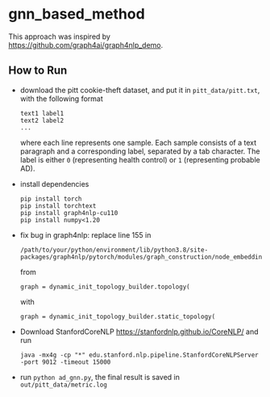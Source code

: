 # gnn_based_method

This approach was inspired by https://github.com/graph4ai/graph4nlp_demo.

## How to Run

- download the pitt cookie-theft dataset, and put it in `pitt_data/pitt.txt`, with the following format

  ```
  text1 label1
  text2 label2
  ...
  ```

  where each line represents one sample. Each sample consists of a text paragraph and a corresponding label, separated by a tab character. The label is either `0` (representing health control) or `1` (representing probable AD).

- install dependencies

  ```
  pip install torch
  pip install torchtext
  pip install graph4nlp-cu110
  pip install numpy<1.20
  ```

- fix bug in graph4nlp: replace line 155 in 

  ```
  /path/to/your/python/environment/lib/python3.8/site-packages/graph4nlp/pytorch/modules/graph_construction/node_embedding_based_refined_graph_construction.py
  ``` 

  from 

  ```
  graph = dynamic_init_topology_builder.topology(
  ```

  with

  ```
  graph = dynamic_init_topology_builder.static_topology(
  ```

- Download StanfordCoreNLP https://stanfordnlp.github.io/CoreNLP/ and run

  ```
  java -mx4g -cp "*" edu.stanford.nlp.pipeline.StanfordCoreNLPServer -port 9012 -timeout 15000
  ```

- run `python ad_gnn.py`, the final result is saved in `out/pitt_data/metric.log`